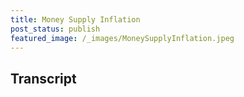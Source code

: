 ```yaml
---
title: Money Supply Inflation
post_status: publish
featured_image: /_images/MoneySupplyInflation.jpeg
---
```




<div style="margin-bottom:30px;"></div>

## Transcript

